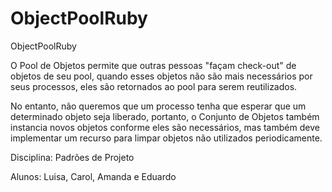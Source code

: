 # ObjectPoolRuby
ObjectPoolRuby

O Pool de Objetos permite que outras pessoas "façam check-out" de objetos de seu pool, quando esses objetos não são mais  necessários por seus processos, eles são retornados ao pool para serem reutilizados. 

No entanto, não queremos que um processo tenha que esperar que um determinado objeto seja liberado, portanto, o Conjunto de Objetos também instancia novos objetos conforme eles são necessários, mas também deve implementar um recurso para limpar objetos não utilizados periodicamente.

Disciplina: Padrões de Projeto

Alunos: Luisa, Carol, Amanda e Eduardo
